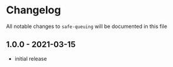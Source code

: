 # Changelog

All notable changes to `safe-queuing` will be documented in this file

## 1.0.0 - 2021-03-15

- initial release
